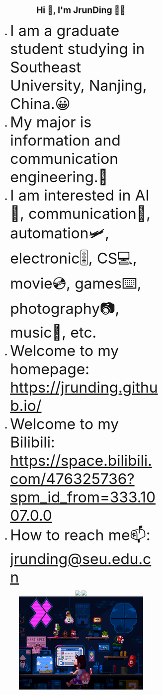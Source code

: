 <h1 align="center">Hi 👋, I'm JrunDing 👨‍💻</h1>

- <font size=8>I am a graduate student studying in Southeast University, Nanjing, China.😀</font>
- <font size=8>My major is information and communication engineering.📡</font>
- <font size=8>I am interested in AI🤖, communication📱, automation🛩️, electronic🎚️, CS💻, movie💿, games⌨️, photography📷, music🎵, etc.</font>
- <font size=8>Welcome to my homepage: https://jrunding.github.io/</font>
- <font size=8>Welcome to my Bilibili: https://space.bilibili.com/476325736?spm_id_from=333.1007.0.0</font>
- <font size=8>How to reach me📫: jrunding@seu.edu.cn</font>


<div align="center">
<span>  </span>
<img height="150px" src="https://github-readme-stats.vercel.app/api?username=JrunDing" /><span>  </span><img height="150px" src="https://github-readme-stats.vercel.app/api/top-langs/?username=JrunDing&layout=compact&langs_count=8" />
<span>  </span>
</div>

<div align=center> <img width="400" height="300" src="https://github.com/codeman008/codeman008/blob/main/225813708-98b745f2-7d22-48cf-9150-083f1b00d6c9.gif"/> </div>

